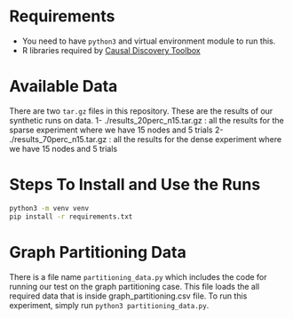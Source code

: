 # Requirements
- You need to have `python3` and virtual environment module to run this.
- R libraries required by [Causal Discovery Toolbox][cdt]

# Available Data
There are two `tar.gz` files in this repository. These are the results of our synthetic runs on data. 
1- ./results_20perc_n15.tar.gz : all the results for the sparse experiment where we have 15 nodes and 5 trials
2- ./results_70perc_n15.tar.gz : all the results for the dense experiment where we have 15 nodes and 5 trials

# Steps To Install and Use the Runs
```bash
python3 -m venv venv
pip install -r requirements.txt 
```

# Graph Partitioning Data 

There is a file name `partitioning_data.py` which includes the code for running our test on the graph partitioning case. This file loads the all required data that is inside graph_partitioning.csv file. To run this experiment, simply run `python3 partitioning_data.py`.


[cdt]: https://fentechsolutions.github.io/CausalDiscoveryToolbox/html/index.html
